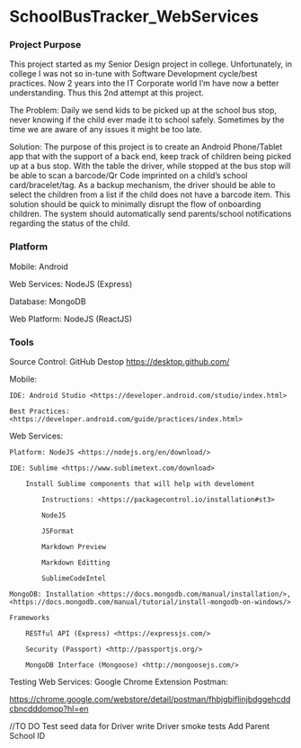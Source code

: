 # SchoolBusTracker_WebServices


### Project Purpose ###
This project started as my Senior Design project in college. Unfortunately, in college I was not so in-tune with Software Development cycle/best practices. Now 2 years into the IT Corporate world I’m have now a better understanding. Thus this 2nd attempt at this project.

The Problem:
Daily we send kids to be picked up at the school bus stop, never knowing if the child ever made it to school safely. Sometimes by the time we are aware of any issues it might be too late.

Solution:
The purpose of this project is to create an Android Phone/Tablet app that with the support of a back end, keep track of children being picked up at a bus stop. With the table the driver, while stopped at the bus stop will be able to scan a barcode/Qr Code imprinted on a child’s school card/bracelet/tag. As a backup mechanism, the driver should be able to select the children from a list if the child does not have a barcode item. This solution should be quick to minimally disrupt the flow of onboarding children. The system should automatically send parents/school notifications regarding the status of the child.

### Platform ###

Mobile: Android

Web Services: NodeJS (Express)

Database: MongoDB

Web Platform: NodeJS (ReactJS)

### Tools ###

Source Control:
    GitHub Destop <https://desktop.github.com/>

Mobile: 

    IDE: Android Studio <https://developer.android.com/studio/index.html>
    
    Best Practices: <https://developer.android.com/guide/practices/index.html>

Web Services:

    Platform: NodeJS <https://nodejs.org/en/download/>
    
    IDE: Sublime <https://www.sublimetext.com/download>
    
        Install Sublime components that will help with develoment
        
            Instructions: <https://packagecontrol.io/installation#st3>
            
            NodeJS
            
            JSFormat
            
            Markdown Preview
            
            Markdown Editting
            
            SublimeCodeIntel
            
    MongoDB: Installation <https://docs.mongodb.com/manual/installation/>,<https://docs.mongodb.com/manual/tutorial/install-mongodb-on-windows/>
    
    Frameworks
    
        RESTful API (Express) <https://expressjs.com/>
        
        Security (Passport) <http://passportjs.org/>
        
        MongoDB Interface (Mongoose) <http://mongoosejs.com/>
        


Testing Web Services: Google Chrome Extension Postman:

<https://chrome.google.com/webstore/detail/postman/fhbjgbiflinjbdggehcddcbncdddomop?hl=en>



//TO DO
Test seed data for Driver
write Driver smoke tests
Add Parent School ID










